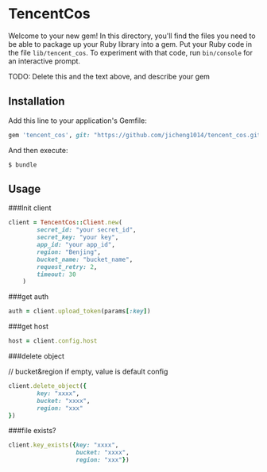 # TencentCos

Welcome to your new gem! In this directory, you'll find the files you need to be able to package up your Ruby library into a gem. Put your Ruby code in the file `lib/tencent_cos`. To experiment with that code, run `bin/console` for an interactive prompt.

TODO: Delete this and the text above, and describe your gem

## Installation

Add this line to your application's Gemfile:

```ruby
gem 'tencent_cos', git: "https://github.com/jicheng1014/tencent_cos.git"
```

And then execute:

    $ bundle

## Usage

###Init client

```ruby
client = TencentCos::Client.new(
        secret_id: "your secret_id",
        secret_key: "your key",
        app_id: "your app_id",
        region: "Benjing",
        bucket_name: "bucket_name",
        request_retry: 2,
        timeout: 30
    )
```

###get auth

```ruby
auth = client.upload_token(params[:key])
```

###get host

```ruby
host = client.config.host
```

###delete object

// bucket&region if empty, value is default config

```ruby
client.delete_object({
        key: "xxxx",
        bucket: "xxxx",
        region: "xxx"
})
```


###file exists? 

```ruby
client.key_exists({key: "xxxx",
                   bucket: "xxxx",
                   region: "xxx"})
```



